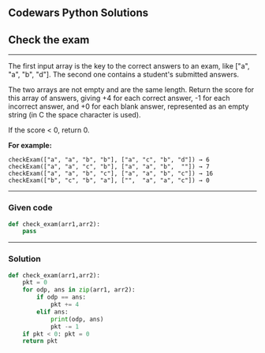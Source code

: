 
Codewars Python Solutions
---
## Check the exam <br>
---
The first input array is the key to the correct answers to an exam, like ["a", "a", "b", "d"]. The second one contains a student's submitted answers.

The two arrays are not empty and are the same length. Return the score for this array of answers, giving +4 for each correct answer, -1 for each incorrect answer, and +0 for each blank answer, represented as an empty string (in C the space character is used).

If the score < 0, return 0.

**For example:**
```
checkExam(["a", "a", "b", "b"], ["a", "c", "b", "d"]) → 6
checkExam(["a", "a", "c", "b"], ["a", "a", "b",  ""]) → 7
checkExam(["a", "a", "b", "c"], ["a", "a", "b", "c"]) → 16
checkExam(["b", "c", "b", "a"], ["",  "a", "a", "c"]) → 0
```
---
### Given code
```python
def check_exam(arr1,arr2):
    pass
```
---
### Solution
```python
def check_exam(arr1,arr2):
    pkt = 0
    for odp, ans in zip(arr1, arr2):
        if odp == ans:
            pkt += 4
        elif ans:
            print(odp, ans)
            pkt -= 1
    if pkt < 0: pkt = 0
    return pkt
```
